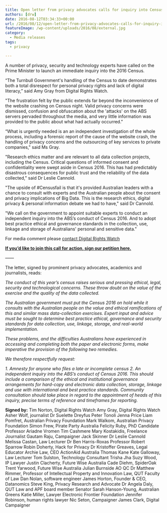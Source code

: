 ```yaml
---
title: Open letter from privacy advocates calls for inquiry into Census 2016
authors: [drw]
date: 2016-08-12T03:34:33+00:00
url: /2016/08/12/open-letter-from-privacy-advocates-calls-for-inquiry-into-census-2016/
featureImage: /wp-content/uploads/2016/08/external.jpg
category:
  - Media releases
tags:
  - privacy

---
```

<span style="font-weight: 400;">A number of privacy, security and technology experts have called on the Prime Minister to launch an immediate inquiry into the 2016 Census.</span>

<span style="font-weight: 400;">&#8220;The Turnbull Government's handling of the Census to date demonstrates both a total disrespect for personal privacy rights and lack of digital literacy,&#8221; said Amy Gray from Digital Rights Watch.</span>

<span style="font-weight: 400;">"The frustration felt by the public extends far beyond the inconvenience of the website crashing on Census night. Valid privacy concerns were dismissed, confusion and obfuscation about the 'attacks' on the ABS servers pervaded throughout the media, and very little information was provided to the public about what had actually occurred."</span>

<span style="font-weight: 400;">&#8220;What is urgently needed is an an independent investigation of the whole process, including a forensic report of the cause of the website crash, the handling of privacy concerns and the outsourcing of key services to private companies," said Ms Gray.</span>

<span style="font-weight: 400;">"Research ethics matter and are relevant to all data collection projects, including the Census. Critical questions of informed consent and confidentiality were swept aside in Census 2016. This has had predictably disastrous consequences for public trust and the reliability of the data collected," said Dr Leslie Cannold.</span>

<span style="font-weight: 400;">"The upside of #Censusfail is that it's provided Australian leaders with a chance to consult with experts and the Australian people about the consent and privacy implications of Big Data. This is the research ethics, digital privacy & personal information debate we had to have," said Dr Cannold. </span>

<span style="font-weight: 400;">"We call on the government to appoint suitable experts to conduct an independent inquiry into the ABS&#8217;s conduct of Census 2016. And to adopt best practice ethical and governance standards in the collection, use, linkage and storage of Australians' personal and sensitive data." </span>

<span style="font-weight: 400;">For media comment please <a href="http://digitalrightswatch.org.au/contact/">contact Digital Rights Watch</a></span>

**[If you&#8217;d like to join this call for action, sign our petition here.][1]**



<span style="font-weight: 400;">&#8212;&#8212;</span>

The letter, signed by prominent privacy advocates, academics and journalists, reads:

_The conduct of this year&#8217;s census raises serious and pressing ethical, legal, security and technological concerns. These throw doubt on the value of the exercise and the quality of the data collected._

_The Australian government must put the Census 2016 on hold while it consults with the Australian people on the value and ethical ramifications of this and similar mass data-collection exercises. Expert input and advice must be sought to determine best practice ethical, governance and security standards for data collection, use, linkage, storage, and real-world implementation._

_These problems, and the difficulties Australians have experienced in accessing and completing both the paper and electronic forms, make imperative the provision of the following two remedies._

_We therefore respectfully request:_

_1. Amnesty for anyone who files a late or incomplete census_
_2. An independent inquiry into the ABS&#8217;s conduct of Census 2016. This should include a comparison of the ethical and institutional governance arrangements for hard-copy and electronic data collection, storage, linkage and use with international and best practice standards. Community consultation should take place in regard to the appointment of heads of this inquiry, precise terms of reference and timeframes for reporting._



**Signed by:**
Tim Norton, Digital Rights Watch
Amy Gray, Digital Rights Watch
Asher Wolf, journalist
Dr Suelette Dreyfus
Peter Tonoli
Jenna Price
Liam Pomfret, Australian Privacy Foundation
Mark Walkom, Australian Privacy Foundation
Simon Frew, Pirate Party Australia
Felicity Ruby, PhD Candidate
Professor Ariadne Vromen
Tim Cashmere
Mary Kostakidis, Freelance Journalist
Gautam Raju, Campaigner
Jack Skinner
Dr Leslie Cannold
Melissa Castan, Law Lecturer
Dr Ben Harris-Roxas
Professor Robert Sparrow
Robin Doherty, Hack for Privacy
Dr Kristoffer Greaves, Legal Educator
Archie Law, CEO ActionAid Australia
Thomas Kane
Kate Galloway, Law Lecturer
Tom Sulston, Technology Consultant
Trisha Jha
Suzy Wood, IP Lawyer
Justin Clacherty, Future Wise Australia
Cade Diehm, SpiderOak
Trent Yarwood, Future Wise Australia
Julian Burnside AO QC
Dr Matthew Rimmer, Professor of Intellectual Property and Innovation Law, QUT Faculty of Law
Dan Nolan, software engineer
James Horton, Founder & CEO, Datanomics
Steve King, Privacy Research and Advocate
Dr Angela Daly, QUT Law and APF board member
Senator Sarah Hanson-Young, Australian Greens
Katie Miller, Lawyer
Electronic Frontier Foundation
Jennifer Robinson, human rights lawyer
Nic Seton, Campaigner
James Clark, Digital Campaigner
</span>

 [1]: http://digitalrightswatch.org.au/2016/08/12/restore-faith-in-the-census/
